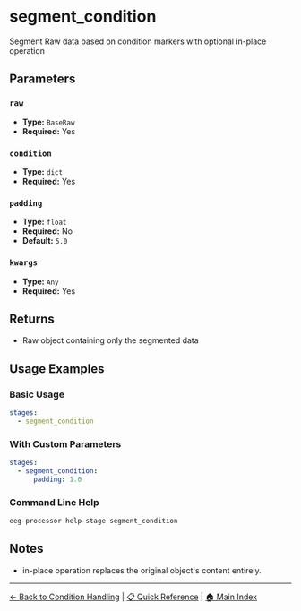 # segment_condition

Segment Raw data based on condition markers with optional in-place operation

## Parameters

### `raw`

- **Type:** `BaseRaw`
- **Required:** Yes

### `condition`

- **Type:** `dict`
- **Required:** Yes

### `padding`

- **Type:** `float`
- **Required:** No
- **Default:** `5.0`

### `kwargs`

- **Type:** `Any`
- **Required:** Yes

## Returns

- Raw object containing only the segmented data

## Usage Examples

### Basic Usage

```yaml
stages:
  - segment_condition
```

### With Custom Parameters

```yaml
stages:
  - segment_condition:
      padding: 1.0
```

### Command Line Help

```bash
eeg-processor help-stage segment_condition
```

## Notes

- in-place operation replaces the original object's content entirely.

---

[← Back to Condition Handling](../condition_handling.md) | 
[📋 Quick Reference](../quick-reference.md) | 
[🏠 Main Index](../README.md)